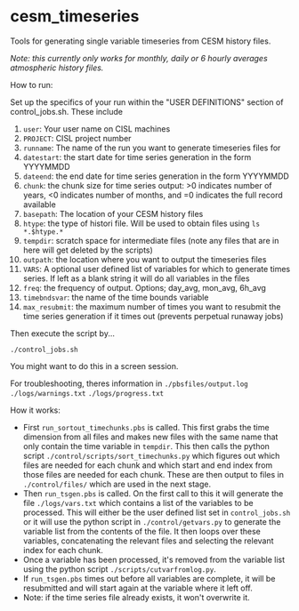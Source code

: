 # cesm_timeseries
Tools for generating single variable timeseries from CESM history files.

<em>Note: this currently only works for monthly, daily or 6 hourly averages atmospheric history files.</em>

How to run:

Set up the specifics of your run within the "USER DEFINITIONS" section of control\_jobs.sh.  These include

1. ``user``: Your user name on CISL machines
2. ``PROJECT``: CISL project number
3. ``runname``: The name of the run you want to generate timeseries files for
4. ``datestart``: the start date for time series generation in the form YYYYMMDD
5. ``dateend``: the end date for time series generation in the form YYYYMMDD
6. ``chunk``: the chunk size for time series output: >0 indicates number of years, <0 indicates number of months, and =0 indicates the full record available
7. ``basepath``: The location of your CESM history files
8. ``htype``: the type of histori file.  Will be used to obtain files using ``ls *.$htype.*``
9. ``tempdir``: scratch space for intermediate files (note any files that are in here will get deleted by the scripts)
10. ``outpath``: the location where you want to output the timeseries files
11. ``VARS``: A optional user defined list of variables for which to generate times series.  If left as a blank string it will do all variables in the files
12. ``freq``: the frequency of output.  Options; day\_avg, mon\_avg, 6h\_avg
13. ``timebndsvar``: the name of the time bounds variable
14. ``max_resubmit``: the maximum number of times you want to resubmit the time series generation if it times out (prevents perpetual runaway jobs)

Then execute the script by...

``./control_jobs.sh``

You might want to do this in a screen session.

For troubleshooting, theres information in 
``./pbsfiles/output.log``
``./logs/warnings.txt``
``./logs/progress.txt``


How it works:
- First ``run_sortout_timechunks.pbs`` is called.  This first grabs the time dimension from all files and makes new files with the same name that only contain the time variable in ``tempdir``.  This then calls the python script ``./control/scripts/sort_timechunks.py`` which figures out which files are needed for each chunk and which start and end index from those files are needed for each chunk.  These are then output to files in ``./control/files/`` which are used in the next stage.
- Then ``run_tsgen.pbs`` is called.  On the first call to this it will generate the file ``./logs/vars.txt`` which contains a list of the variables to be processed.  This will either be the user defined list set in ``control_jobs.sh`` or it will use the python script in ``./control/getvars.py`` to generate the variable list from the contents of the file.  It then loops over these variables, concatenating the relevant files and selecting the relevant index for each chunk.
- Once a variable has been processed, it's removed from the variable list using the python script ``./scripts/cutvarfromlog.py``.
- If ``run_tsgen.pbs`` times out before all variables are complete, it will be resubmitted and will start again at the variable where it left off.
- Note: if the time series file already exists, it won't overwrite it.

